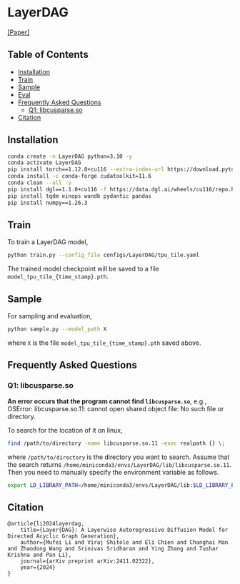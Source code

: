 # LayerDAG

[[Paper]](https://arxiv.org/abs/2411.02322)

## Table of Contents

- [Installation](#installation)
- [Train](#train)
- [Sample](#sample)
- [Eval](#eval)
- [Frequently Asked Questions](#frequently-asked-questions)
  * [Q1: libcusparse.so](#q1-libcusparseso)
- [Citation](#citation)

## Installation

```bash
conda create -n LayerDAG python=3.10 -y
conda activate LayerDAG
pip install torch==1.12.0+cu116 --extra-index-url https://download.pytorch.org/whl/cu116
conda install -c conda-forge cudatoolkit=11.6
conda clean --all -y
pip install dgl==1.1.0+cu116 -f https://data.dgl.ai/wheels/cu116/repo.html
pip install tqdm einops wandb pydantic pandas
pip install numpy==1.26.3
```

## Train

To train a LayerDAG model,

```bash
python train.py --config_file configs/LayerDAG/tpu_tile.yaml
```

The trained model checkpoint will be saved to a file `model_tpu_tile_{time_stamp}.pth`.

## Sample

For sampling and evaluation,

```bash
python sample.py --model_path X
```

where `X` is the file `model_tpu_tile_{time_stamp}.pth` saved above.

## Frequently Asked Questions

### Q1: libcusparse.so

**An error occurs that the program cannot find `libcusparse.so`**, e.g., OSError: libcusparse.so.11: cannot open shared object file: No such file or directory.

To search for the location of it on linux,

```bash
find /path/to/directory -name libcusparse.so.11 -exec realpath {} \;
```

where `/path/to/directory` is the directory you want to search. Assume that the search returns `/home/miniconda3/envs/LayerDAG/lib/libcusparse.so.11`. Then you need to manually specify the environment variable as follows.

```bash
export LD_LIBRARY_PATH=/home/miniconda3/envs/LayerDAG/lib:$LD_LIBRARY_PATH
```

## Citation

```
@article{li2024layerdag,
    title={Layer{DAG}: A Layerwise Autoregressive Diffusion Model for Directed Acyclic Graph Generation},
    author={Mufei Li and Viraj Shitole and Eli Chien and Changhai Man and Zhaodong Wang and Srinivas Sridharan and Ying Zhang and Tushar Krishna and Pan Li},
    journal={arXiv preprint arXiv:2411.02322},
    year={2024}
}
```
